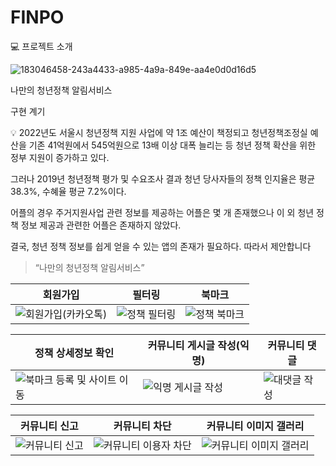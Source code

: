 # FINPO

💻 프로젝트 소개


![183046458-243a4433-a985-4a9a-849e-aa4e0d0d16d5](https://user-images.githubusercontent.com/67154245/198505895-7193964f-641f-45cf-9fa2-5c2817646c89.png)

나만의 청년정책 알림서비스

구현 계기

💡 2022년도 서울시 청년정책 지원 사업에 약 1조 예산이 책정되고 청년정책조정실 예산을 기존 41억원에서 545억원으로 13배 이상 대폭 늘리는 등 청년 정책 확산을 위한 정부 지원이 증가하고 있다.

그러나 2019년 청년정책 평가 및 수요조사 결과 청년 당사자들의 정책 인지율은 평균 38.3%, 수혜율 평균 7.2%이다.

어플의 경우 주거지원사업 관련 정보를 제공하는 어플은 몇 개 존재했으나 이 외 청년 정책 정보 제공과 관련한 어플은 존재하지 않았다.

결국, 청년 정책 정보를 쉽게 얻을 수 있는 앱의 존재가 필요하다. 따라서 제안합니다

> “나만의 청년정책 알림서비스”

|회원가입|필터링|북마크|
|------|---|---|
|![회원가입(카카오톡)](https://user-images.githubusercontent.com/67154245/198506634-c9fcfd77-3c5e-4260-b485-8deefd533816.gif)|![정책 필터링](https://user-images.githubusercontent.com/67154245/198506861-54844bb2-a4ab-4055-bf47-8c01fbc1d829.gif)|![정책 북마크](https://user-images.githubusercontent.com/67154245/198506973-deed46e6-7471-48d4-8cfd-0206a35a5e87.gif)|


|정책 상세정보 확인|커뮤니티 게시글 작성(익명)|커뮤니티 댓글|
|------|---|---|
|![북마크 등록 및 사이트 이동](https://user-images.githubusercontent.com/67154245/198507274-df6c3369-411e-4702-8723-2c034435e650.gif)|![익명 게시글 작성](https://user-images.githubusercontent.com/67154245/198507520-1dc9a9c5-02ea-408a-b385-d537eb7cb26d.gif)|![대댓글 작성](https://user-images.githubusercontent.com/67154245/198507631-e2e4a016-dd00-437d-b1ed-d9d0227a72f3.gif)|

|커뮤니티 신고|커뮤니티 차단|커뮤니티 이미지 갤러리|
|------|---|---|
|![커뮤니티 신고](https://user-images.githubusercontent.com/67154245/198507883-6fc0e177-9819-43a5-9191-1549093bf05c.gif)|![커뮤니티 이용자 차단](https://user-images.githubusercontent.com/67154245/198507910-f45be091-32e9-427d-9990-35207d78609f.gif)|![커뮤니티 이미지 갤러리](https://user-images.githubusercontent.com/67154245/198508007-64bef07c-134c-43b8-957a-76695d4b9f46.gif)|
